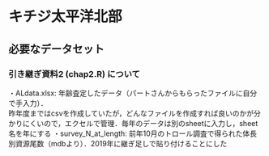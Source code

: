 # キチジ太平洋北部
## 必要なデータセット
### 引き継ぎ資料2 (chap2.R) について
・ALdata.xlsx: 年齢査定したデータ（パートさんからもらったファイルに自分で手入力）．  
昨年度まではcsvを作成していたが，どんなファイルを作成すれば良いのかが分かりにくいので，エクセルで管理．毎年のデータは別のsheetに入力し，sheet名を年にする
・survey_N_at_length: 前年10月のトロール調査で得られた体長別資源尾数（mdbより）．2019年に継ぎ足しで貼り付けることにした  

